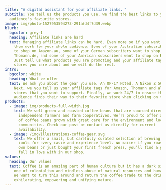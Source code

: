 ```yaml
---
title: "A digital assistant for your affiliate links. "
subtitle: You tell us the products you use, we find the best links to your
  audience's favourite stores.
image: img/photo-1527953594273-291a5d4f7d39.webp
blurb:
  bgcolor: grey-1
  heading: Affiliate links are hard
  text: Managing affiliate links can be hard. Even more so if you want to make
    them work for your whole audience. Some of your Australian subscribers want
    to shop on Amazon.au, some of your German subscribers want to shop on
    Thomann.de, and some of your American subscribers want to shop on Reverb.
    Just tell us what products you are promoting and your affiliate tags for the
    stores you care about and we will do the rest.
intro:
  bgcolor: white
  heading: What we offer
  text: We ask you about the gear you use. An OP-1? Noted. A Nikon Z 50? Cool.
    Next, we you tell us your affiliate tags for Amazon, Thomann and all the
    stores that you want to support. Finally, we work 24/7 to ensure that your
    audience finds their way to their favorite store when clicking on the links.
products:
  - image: img/products-full-width.jpg
    text: We sell green and roasted coffee beans that are sourced directly from
      independent farmers and farm cooperatives. We’re proud to offer a variety
      of coffee beans grown with great care for the environment and local
      communities. Check our post or contact us directly for current
      availability.
  - image: /img/illustrations-coffee-gear.svg
    text: We offer a small, but carefully curated selection of brewing gear and
      tools for every taste and experience level. No matter if you roast your
      own beans or just bought your first french press, you’ll find a gadget to
      fall in love with in our shop.
values:
  heading: Our values
  text: Coffee is an amazing part of human culture but it has a dark side too –
    one of colonialism and mindless abuse of natural resources and human lives.
    We want to turn this around and return the coffee trade to the drink’s
    exhilarating, empowering and unifying nature.
---
```

